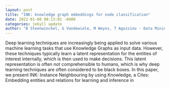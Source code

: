 ```yaml
--- 
layout: post 
title: "INK: knowledge graph embeddings for node classification" 
date: 2022-01-08 08:13:01 -0400 
categories: jekyll update 
author: "B Steenwinckel, G Vandewiele, M Weyns, T Agozzino - Data Mining and Knowledge , 2022" 
--- 
```

Deep learning techniques are increasingly being applied to solve various machine learning tasks that use Knowledge Graphs as input data. However, these techniques typically learn a latent representation for the entities of interest internally, which is then used to make decisions. This latent representation is often not comprehensible to humans, which is why deep learning techniques are often considered to be black boxes. In this paper, we present INK: Instance Neighbouring by using Knowledge, a Cites: Embedding entities and relations for learning and inference in